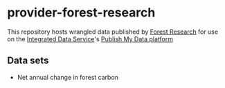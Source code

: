 # provider-forest-research
This repository hosts wrangled data published by [Forest Research](https://www.gov.uk/government/organisations/forest-research) for use on the [Integrated Data Service](https://integrateddataservice.gov.uk)'s [Publish My Data platform](https://beta.gss-data.org.uk)

## Data sets
* Net annual change in forest carbon
